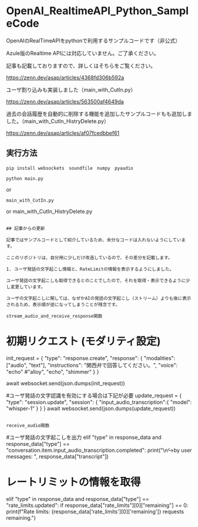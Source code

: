

# OpenAI_RealtimeAPI_Python_SampleCode
 OpenAIのRealTimeAPIをpythonで利用するサンプルコードです（非公式）

 Azule版のRealtime APIには対応していません。ご了承ください。

 記事も記載しておりますので、詳しくはそちらをご覧ください。

 https://zenn.dev/asap/articles/4368fd306b592a

ユーザ割り込みも実装しました（main_with_CutIn.py）

 https://zenn.dev/asap/articles/563500af4649da

過去の会話履歴を自動的に削除する機能を追加したサンプルコードもも追加しました。（main_with_CutIn_HistryDelete.py）

https://zenn.dev/asap/articles/af07fcedbbef61
 

## 実行方法

```
pip install websockets　soundfile　numpy　pyaudio
```
```
python main.py
```
 or
 ```
main_with_CutIn.py
```
 or
main_with_CutIn_HistryDelete.py
```

## 記事からの更新

記事ではサンプルコードとして紹介しているため、余分なコードは入れないようにしています。

ここのリポジトリは、自分用に少しだけ改造しているので、その差分を記載します。

1. ユーザ発話の文字起こし情報と、RateLimitの情報を表示するようにしました。

ユーザ発話の文字起こしも取得できるとのことでしたので、それを取得・表示できるように少し変更しています。

ユーザの文字起こしに関しては、なぜかAIの発話の文字起こし（ストリーム）よりも後に表示されるため、表示順が逆になってしまうことが残念です。

stream_audio_and_receive_response関数
```
# 初期リクエスト (モダリティ設定)
init_request = {
    "type": "response.create",
    "response": {
        "modalities": ["audio", "text"],
        "instructions": "関西弁で回答してください。",
        "voice": "echo" #"alloy", "echo", "shimmer"
    }
}

await websocket.send(json.dumps(init_request))

#ユーザ発話の文字認識を有効にする場合は下記が必要
update_request = {
    "type": "session.update",
    "session": {
        "input_audio_transcription":{
            "model": "whisper-1"
        }
    }
}
await websocket.send(json.dumps(update_request))
```

receive_audio関数
```
#ユーザ発話の文字起こしを出力
elif "type" in response_data and response_data["type"] == "conversation.item.input_audio_transcription.completed":
    print("\n↪︎by user messages: ", response_data["transcript"])
# レートリミットの情報を取得
elif "type" in response_data and response_data["type"] == "rate_limits.updated":
    if response_data["rate_limits"][0]["remaining"] == 0:
        print(f"Rate limits: {response_data['rate_limits'][0]['remaining']} requests remaining.")
```

